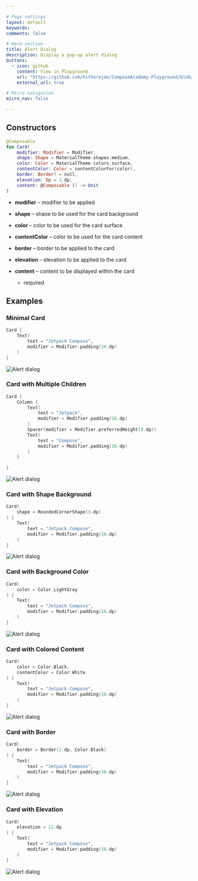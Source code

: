 ```yaml
---

# Page settings
layout: default
keywords:
comments: false

# Hero section
title: Alert Dialog
description: Display a pop-up alert dialog
buttons:
  - icon: github
    content: View in Playground
    url: "https://github.com/hitherejoe/ComposeAcademy-Playground/blob/master/app/src/main/java/co/joebirch/composeplayground/material/card.kt"
    external_url: true

# Micro navigation
micro_nav: false

---
```


## Constructors

```kotlin
@Composable
fun Card(
    modifier: Modifier = Modifier,
    shape: Shape = MaterialTheme.shapes.medium,
    color: Color = MaterialTheme.colors.surface,
    contentColor: Color = contentColorFor(color),
    border: Border? = null,
    elevation: Dp = 1.dp,
    content: @Composable () -> Unit
)
```

* **modifier** – modifier to be applied

* **shape** – shaoe to be used for the card background

* **color** – color to be used for the card surface

* **contentColor** – color to be used for the card content

* **border** – border to be applied to the card

* **elevation** – elevation to be applied to the card

* **content** – content to be displayed within the card
  * required


## Examples

### Minimal Card
  
```kotlin
Card {
    Text(
        text = "Jetpack Compose",
        modifier = Modifier.padding(16.dp)
    )
}
```

![Alert dialog](/academy/material/media/card.png)

### Card with Multiple Children
  
```kotlin
Card {
    Column {
        Text(
            text = "Jetpack",
            modifier = Modifier.padding(16.dp)
        )
        Spacer(modifier = Modifier.preferredHeight(8.dp))
        Text(
            text = "Compose",
            modifier = Modifier.padding(16.dp)
        )
    }

}
```

![Alert dialog](/academy/material/media/card_children.png)

### Card with Shape Background
  
```kotlin
Card(
    shape = RoundedCornerShape(3.dp)
) {
    Text(
        text = "Jetpack Compose",
        modifier = Modifier.padding(16.dp)
    )
}
```

![Alert dialog](/academy/material/media/card_shape.png)

### Card with Background Color
  
```kotlin
Card(
    color = Color.LightGray
) {
    Text(
        text = "Jetpack Compose",
        modifier = Modifier.padding(16.dp)
    )
}
```

![Alert dialog](/academy/material/media/card_background.png)

### Card with Colored Content
  
```kotlin
Card(
    color = Color.Black,
    contentColor = Color.White
) {
    Text(
        text = "Jetpack Compose",
        modifier = Modifier.padding(16.dp)
    )
}
```

![Alert dialog](/academy/material/media/card_colored_content.png)

### Card with Border
  
```kotlin
Card(
    border = Border(2.dp, Color.Black)
) {
    Text(
        text = "Jetpack Compose",
        modifier = Modifier.padding(16.dp)
    )
}
```

![Alert dialog](/academy/material/media/card_border.png)

### Card with Elevation
  
```kotlin
Card(
    elevation = 12.dp
) {
    Text(
        text = "Jetpack Compose",
        modifier = Modifier.padding(16.dp)
    )
}
```

![Alert dialog](/academy/material/media/card_elevation.png)
